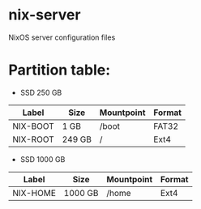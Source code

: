 # nix-server
NixOS server configuration files


# Partition table: 

- SSD 250 GB

| Label    	| Size   	| Mountpoint 	| Format 	|
|----------	|--------	|------------	|--------	|
| NIX-BOOT 	| 1 GB   	| /boot      	| FAT32  	|
| NIX-ROOT 	| 249 GB 	| /          	| Ext4   	|

- SSD 1000 GB

| Label    	| Size    	| Mountpoint 	| Format 	|
|----------	|---------	|------------	|--------	|
| NIX-HOME 	| 1000 GB 	| /home      	| Ext4   	|
